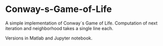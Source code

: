 # Conway-s-Game-of-Life
A simple implementation of Conway´s Game of Life. Computation of next iteration and neighborhood takes a single line each.

Versions in Matlab and Jupyter notebook.


